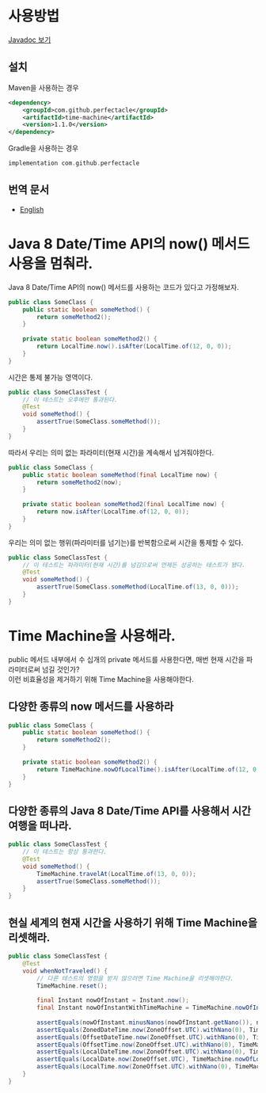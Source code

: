 # 사용방법
[Javadoc 보기](https://perfectacle.github.io/time-machine/docs/javadoc/)

## 설치
Maven을 사용하는 경우
```xml
<dependency>
	<groupId>com.github.perfectacle</groupId>
	<artifactId>time-machine</artifactId>
	<version>1.1.0</version>
</dependency>
```

Gradle을 사용하는 경우
```groovy
implementation com.github.perfectacle
```

## 번역 문서
* [English](https://perfectacle.github.io/time-machine/)

# Java 8 Date/Time API의 now() 메서드 사용을 멈춰라.
Java 8 Date/Time API의 now() 메서드를 사용하는 코드가 있다고 가정해보자.

```java
public class SomeClass {
    public static boolean someMethod() {
        return someMethod2();
    }
    
    private static boolean someMethod2() {
        return LocalTime.now().isAfter(LocalTime.of(12, 0, 0));
    }
}
```

시간은 통제 불가능 영역이다.

```java
public class SomeClassTest {
    // 이 테스트는 오후에만 통과된다.
    @Test
    void someMethod() {
        assertTrue(SomeClass.someMethod());
    }
}
```

따라서 우리는 의미 없는 파라미터(현재 시간)을 계속해서 넘겨줘야한다.

```java
public class SomeClass {
    public static boolean someMethod(final LocalTime now) {
        return someMethod2(now);
    }
    
    private static boolean someMethod2(final LocalTime now) {
        return now.isAfter(LocalTime.of(12, 0, 0));
    }
}
```

우리는 의미 없는 행위(파라미터를 넘기는)를 반복함으로써 시간을 통제할 수 있다.
```java
public class SomeClassTest {
    // 이 테스트는 파라미터(현재 시간)를 넘김으로써 언제든 성공하는 테스트가 됐다.
    @Test
    void someMethod() {
        assertTrue(SomeClass.someMethod(LocalTime.of(13, 0, 0)));
    }
}
```

# Time Machine을 사용해라.
public 메서드 내부에서 수 십개의 private 메서드를 사용한다면, 매번 현재 시간을 파라미터로써 넘길 것인가?  
이런 비효율성을 제거하기 위해 Time Machine을 사용해야한다.

## 다양한 종류의 now 메서드를 사용하라
```java
public class SomeClass {
    public static boolean someMethod() {
        return someMethod2();
    }
    
    private static boolean someMethod2() {
        return TimeMachine.nowOfLocalTime().isAfter(LocalTime.of(12, 0, 0));
    }
}
```

## 다양한 종류의 Java 8 Date/Time API를 사용해서 시간 여행을 떠나라.
```java
public class SomeClassTest {
    // 이 테스트는 항상 통과한다.
    @Test
    void someMethod() {
        TimeMachine.travelAt(LocalTime.of(13, 0, 0));
        assertTrue(SomeClass.someMethod());
    }
}
```

## 현실 세계의 현재 시간을 사용하기 위해 Time Machine을 리셋해라.
```java
public class SomeClassTest {
    @Test
    void whenNotTraveled() {
        // 다른 테스트의 영향을 받지 않으려면 Time Machine을 리셋해야한다.
        TimeMachine.reset();
    
        final Instant nowOfInstant = Instant.now();
        final Instant nowOfInstantWithTimeMachine = TimeMachine.nowOfInstant();
    
        assertEquals(nowOfInstant.minusNanos(nowOfInstant.getNano()), nowOfInstantWithTimeMachine.minusNanos(nowOfInstantWithTimeMachine.getNano()));
        assertEquals(ZonedDateTime.now(ZoneOffset.UTC).withNano(0), TimeMachine.nowOfZonedDateTime().withNano(0));
        assertEquals(OffsetDateTime.now(ZoneOffset.UTC).withNano(0), TimeMachine.nowOfOffsetDateTime().withNano(0));
        assertEquals(OffsetTime.now(ZoneOffset.UTC).withNano(0), TimeMachine.nowOfOffsetTime().withNano(0));
        assertEquals(LocalDateTime.now(ZoneOffset.UTC).withNano(0), TimeMachine.nowOfLocalDateTime().withNano(0));
        assertEquals(LocalDate.now(ZoneOffset.UTC), TimeMachine.nowOfLocalDate());
        assertEquals(LocalTime.now(ZoneOffset.UTC).withNano(0), TimeMachine.nowOfLocalTime().withNano(0));
    }
}
```
